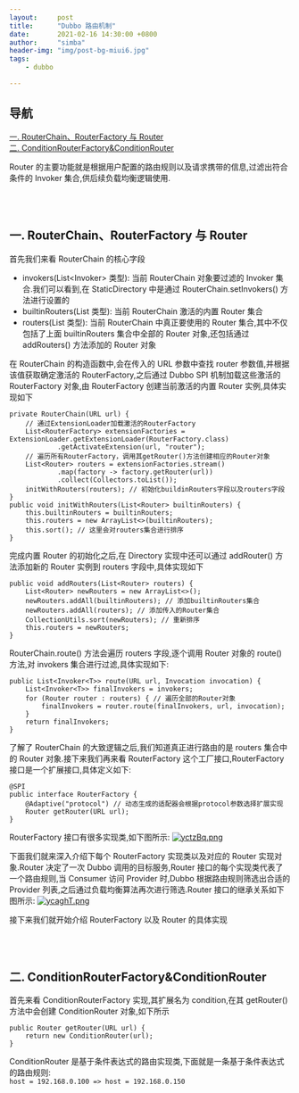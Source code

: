 ```yaml
---
layout:     post
title:      "Dubbo 路由机制"
date:       2021-02-16 14:30:00 +0800
author:     "simba"
header-img: "img/post-bg-miui6.jpg"
tags:
    - dubbo

---
```




## 导航
[一. RouterChain、RouterFactory 与 Router](#jump1)
<br>
[二. ConditionRouterFactory&ConditionRouter](#jump2)
<br>





Router 的主要功能就是根据用户配置的路由规则以及请求携带的信息,过滤出符合条件的 Invoker 集合,供后续负载均衡逻辑使用.



<br><br>
## <span id="jump1">一. RouterChain、RouterFactory 与 Router</span>

首先我们来看 RouterChain 的核心字段
* invokers(List<Invoker<T>> 类型): 当前 RouterChain 对象要过滤的 Invoker 集合.我们可以看到,在 StaticDirectory 中是通过 RouterChain.setInvokers() 方法进行设置的
* builtinRouters(List<Router> 类型): 当前 RouterChain 激活的内置 Router 集合
* routers(List<Router> 类型): 当前 RouterChain 中真正要使用的 Router 集合,其中不仅包括了上面 builtinRouters 集合中全部的 Router 对象,还包括通过 addRouters() 方法添加的 Router 对象


在 RouterChain 的构造函数中,会在传入的 URL 参数中查找 router 参数值,并根据该值获取确定激活的 RouterFactory,之后通过 Dubbo SPI 机制加载这些激活的 RouterFactory 对象,由 RouterFactory 创建当前激活的内置 Router 实例,具体实现如下
```
private RouterChain(URL url) {
    // 通过ExtensionLoader加载激活的RouterFactory
    List<RouterFactory> extensionFactories = ExtensionLoader.getExtensionLoader(RouterFactory.class)
            .getActivateExtension(url, "router");
    // 遍历所有RouterFactory，调用其getRouter()方法创建相应的Router对象
    List<Router> routers = extensionFactories.stream()
            .map(factory -> factory.getRouter(url))
            .collect(Collectors.toList());
    initWithRouters(routers); // 初始化buildinRouters字段以及routers字段
}
public void initWithRouters(List<Router> builtinRouters) {
    this.builtinRouters = builtinRouters;
    this.routers = new ArrayList<>(builtinRouters);
    this.sort(); // 这里会对routers集合进行排序
}
```

完成内置 Router 的初始化之后,在 Directory 实现中还可以通过 addRouter() 方法添加新的 Router 实例到 routers 字段中,具体实现如下
```
public void addRouters(List<Router> routers) {
    List<Router> newRouters = new ArrayList<>();
    newRouters.addAll(builtinRouters); // 添加builtinRouters集合
    newRouters.addAll(routers); // 添加传入的Router集合
    CollectionUtils.sort(newRouters); // 重新排序
    this.routers = newRouters;
}
```

RouterChain.route() 方法会遍历 routers 字段,逐个调用 Router 对象的 route() 方法,对 invokers 集合进行过滤,具体实现如下:
```
public List<Invoker<T>> route(URL url, Invocation invocation) {
    List<Invoker<T>> finalInvokers = invokers;
    for (Router router : routers) { // 遍历全部的Router对象
        finalInvokers = router.route(finalInvokers, url, invocation);
    }
    return finalInvokers;
}
```

了解了 RouterChain 的大致逻辑之后,我们知道真正进行路由的是 routers 集合中的 Router 对象.接下来我们再来看 RouterFactory 这个工厂接口,RouterFactory 接口是一个扩展接口,具体定义如下:
```
@SPI
public interface RouterFactory {
    @Adaptive("protocol") // 动态生成的适配器会根据protocol参数选择扩展实现
    Router getRouter(URL url);
}
```

RouterFactory 接口有很多实现类,如下图所示:
[![yctzBq.png](https://s3.ax1x.com/2021/02/16/yctzBq.png)](https://imgchr.com/i/yctzBq)

下面我们就来深入介绍下每个 RouterFactory 实现类以及对应的 Router 实现对象.Router 决定了一次 Dubbo 调用的目标服务,Router 接口的每个实现类代表了一个路由规则,当 Consumer 访问 Provider 时,Dubbo 根据路由规则筛选出合适的 Provider 列表,之后通过负载均衡算法再次进行筛选.Router 接口的继承关系如下图所示:
[![ycaghT.png](https://s3.ax1x.com/2021/02/16/ycaghT.png)](https://imgchr.com/i/ycaghT)

接下来我们就开始介绍 RouterFactory 以及 Router 的具体实现<br>



<br><br>
## <span id="jump2">二. ConditionRouterFactory&ConditionRouter</span>

首先来看 ConditionRouterFactory 实现,其扩展名为 condition,在其 getRouter() 方法中会创建 ConditionRouter 对象,如下所示
```
public Router getRouter(URL url) {
    return new ConditionRouter(url);
}
```

ConditionRouter 是基于条件表达式的路由实现类,下面就是一条基于条件表达式的路由规则:<br>
``
host = 192.168.0.100 => host = 192.168.0.150
``